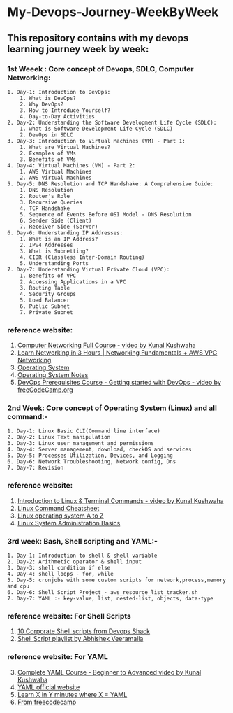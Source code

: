 # My-Devops-Journey-WeekByWeek
## This repository contains with  my devops learning journey week by week: 

### 1st Weeek : Core concept of Devops, SDLC, Computer Networking:
```
1. Day-1: Introduction to DevOps:
    1. What is DevOps?
    2. Why DevOps?
    3. How to Introduce Yourself?
    4. Day-to-Day Activities
2. Day-2: Understanding the Software Development Life Cycle (SDLC):
    1. what is Software Development Life Cycle (SDLC)
    2. DevOps in SDLC
3. Day-3: Introduction to Virtual Machines (VM) - Part 1:
    1. What are Virtual Machines?
    2. Examples of VMs
    3. Benefits of VMs
4. Day-4: Virtual Machines (VM) - Part 2:
    1. AWS Virtual Machines
    2. AWS Virtual Machines
5. Day-5: DNS Resolution and TCP Handshake: A Comprehensive Guide:
    1. DNS Resolution
    2. Router's Role
    3. Recursive Queries
    4. TCP Handshake
    5. Sequence of Events Before OSI Model - DNS Resolution
    6. Sender Side (Client)
    7. Receiver Side (Server)
6. Day-6: Understanding IP Addresses:
    1. What is an IP Address?
    2. IPv4 Addresses
    3. What is Subnetting?
    4. CIDR (Classless Inter-Domain Routing)
    5. Understanding Ports
7. Day-7: Understanding Virtual Private Cloud (VPC):
    1. Benefits of VPC
    2. Accessing Applications in a VPC
    3. Routing Table
    4. Security Groups
    5. Load Balancer
    6. Public Subnet
    7. Private Subnet
```
### reference website: <br>
1. [Computer Networking Full Course - video by Kunal Kushwaha](https://www.youtube.com/watch?v=IPvYjXCsTg8&list=PL9gnSGHSqcnoqBXdMwUTRod4Gi3eac2Ak&index=3)<br>
2. [Learn Networking in 3 Hours | Networking Fundamentals + AWS VPC Networking](https://www.youtube.com/watch?v=iSOfkw_YyOU&list=PLdpzxOOAlwvKv4MFW35XRskZbQbrt6ep-&index=3)<br>
3. [Operating System](https://www.youtube.com/playlist?list=PLBlnK6fEyqRiVhbXDGLXDk_OQAeuVcp2O)<br>
4. [Operating System Notes](https://github.com/Aniruddha-Tapas/Operating-Systems-Notes)<br>
5. [DevOps Prerequisites Course - Getting started with DevOps - video by freeCodeCamp.org](https://www.youtube.com/watch?v=Wvf0mBNGjXY&t=237s)


### 2nd Week: Core concept of Operating System (Linux) and all command:-

```
1. Day-1: Linux Basic CLI(Command line interface)
2. Day-2: Linux Text manipulation
3. Day-3: Linux user management and permissions
4. Day-4: Server management, download, checkOS and services
5. Day-5: Processes Utilization, Devices, and Logging
6. Day-6: Network Troubleshooting, Network config, Dns
7. Day-7: Revision

```
### reference website:<br>
1. [Introduction to Linux & Terminal Commands - video by Kunal Kushwaha](https://www.youtube.com/watch?v=iwolPf6kN-k)
2. [Linux Command Cheatsheet](https://www.guru99.com/linux-commands-cheat-sheet.html)<br>
3. [Linux operating system A to Z](https://linuxjourney.com)<br>
4. [Linux System Administration Basics](https://www.linode.com/docs/guides/linux-system-administration-basics/)


### 3rd week: Bash, Shell scripting and YAML:-

```
1. Day-1: Introduction to shell & shell variable
2. Day-2: Arithmetic operator & shell input
3. Day-3: shell condition if else 
4. Day-4: shell loops - for, while
5. Day-5: cronjobs with some custom scripts for network,process,memory and cpu
6. Day-6: Shell Script Project - aws_resource_list_tracker.sh
7. Day-7: YAML :- key-value, list, nested-list, objects, data-type

```

### reference website: For Shell Scripts <br>
1. [10 Corporate Shell scripts from Devops Shack](https://www.youtube.com/watch?v=aK-lkJTfUEc&t=1017s)<br>
2. [Shell Script playlist by Abhishek Veeramalla](https://www.youtube.com/playlist?list=PLdpzxOOAlwvIZ7u-gtpX_bozrspUbTQ1S)<br>

### reference website: For YAML <br>
3. [Complete YAML Course - Beginner to Advanced video by Kunal Kushwaha](https://www.youtube.com/watch?v=IA90BTozdow)<br>
4. [YAML official website](https://yaml.org/spec/1.2.2/)<br>
5. [Learn X in Y minutes where X = YAML](https://learnxinyminutes.com/docs/yaml/)<br>
6. [From freecodecamp](https://www.freecodecamp.org/news/what-is-yaml-the-yml-file-format/)


